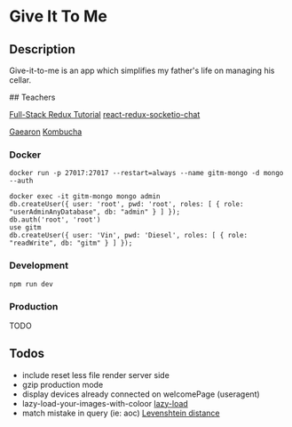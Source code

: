 # Give It To Me

## Description

Give-it-to-me is an app which simplifies my father's life on managing his cellar.

## Teachers

[Full-Stack Redux Tutorial](http://teropa.info/blog/2015/09/10/full-stack-redux-tutorial.html)
[react-redux-socketio-chat](https://github.com/raineroviir/react-redux-socketio-chat)

[Gaearon](https://github.com/gaearon)
[Kombucha](https://github.com/kombucha)

### Docker

```
docker run -p 27017:27017 --restart=always --name gitm-mongo -d mongo --auth

docker exec -it gitm-mongo mongo admin
db.createUser({ user: 'root', pwd: 'root', roles: [ { role: "userAdminAnyDatabase", db: "admin" } ] });
db.auth('root', 'root')
use gitm
db.createUser({ user: 'Vin', pwd: 'Diesel', roles: [ { role: "readWrite", db: "gitm" } ] });
```

### Development

```
npm run dev
```

### Production

TODO

## Todos
* include reset less file render server side
* gzip production mode
* display devices already connected on welcomePage (useragent)
* lazy-load-your-images-with-coloor [lazy-load](http://krasimirtsonev.com/blog/article/lazy-load-your-images-with-coloor)
* match mistake in query (ie: aoc) [Levenshtein distance](https://en.wikipedia.org/wiki/Levenshtein_distance)
